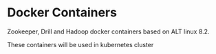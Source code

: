 # Docker Containers

Zookeeper, Drill and Hadoop docker containers based on ALT linux 8.2.

These containers will be used in kubernetes cluster
